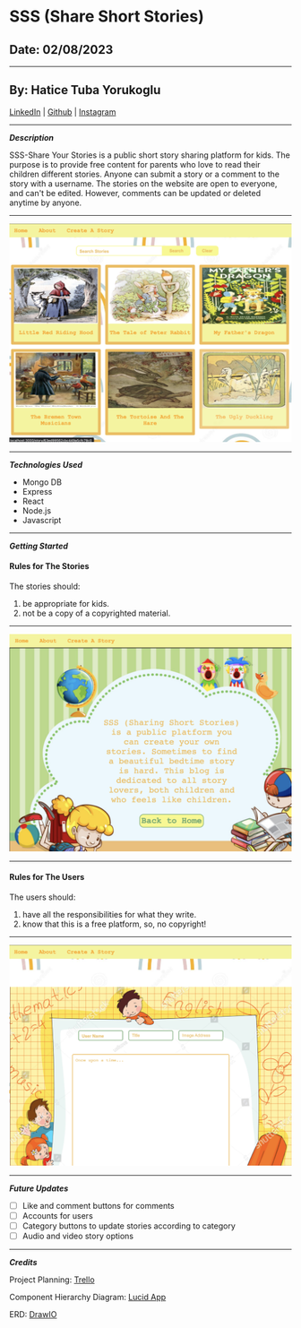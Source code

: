 # SSS (Share Short Stories)

## Date: 02/08/2023

---

## By: Hatice Tuba Yorukoglu

[LinkedIn](https://www.linkedin.com/feed/) |
[Github](https://github.com/hatuceka) |
[Instagram](https://instagram.com/iamhaticetuba?igshid=YmMyMTA2M2Y=)

---

**_Description_**

SSS-Share Your Stories is a public short story sharing platform for kids. The purpose is to provide free content for parents who love to read their children different stories. Anyone can submit a story or a comment to the story with a username. The stories on the website are open to everyone, and can't be edited. However, comments can be updated or deleted anytime by anyone.

---

![Image](homepage.png)

---

**_Technologies Used_**

- Mongo DB
- Express
- React
- Node.js
- Javascript

---

**_Getting Started_**

#### **Rules for The Stories**

The stories should:

1. be appropriate for kids.
2. not be a copy of a copyrighted material.

---

![Image](about.png)

---

#### **Rules for The Users**

The users should:

1. have all the responsibilities for what they write.
2. know that this is a free platform, so, no copyright!

---

![Image](create.png)

---

**_Future Updates_**

- [ ] Like and comment buttons for comments
- [ ] Accounts for users
- [ ] Category buttons to update stories according to category
- [ ] Audio and video story options

---

**_Credits_**

Project Planning: [Trello](https://trello.com/b/fzKTisxp/project-share-short-stories)

Component Hierarchy Diagram: [Lucid App](https://lucid.app/lucidchart/d7b3638e-dad9-4270-b9db-3bd74cfd75ff/edit?invitationId=inv_2a8e021b-8016-4002-b4d4-fdfcf5dacd0c&page=0_0#)

ERD: [DrawIO](https://app.diagrams.net/#)
